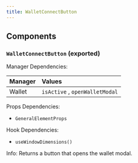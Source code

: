 ```yaml
---
title: WalletConnectButton
---
```


## Components

### `WalletConnectButton` (exported)

Manager Dependencies:

| Manager | Values                                                          |
| :--- | :------------------------------------------------------------------- |
| Wallet | `isActive` , `openWalletModal`

Props Dependencies:

- `GeneralElementProps`

Hook Dependencies:

- `useWindowDimensions()`

Info: Returns a button that opens the wallet modal.